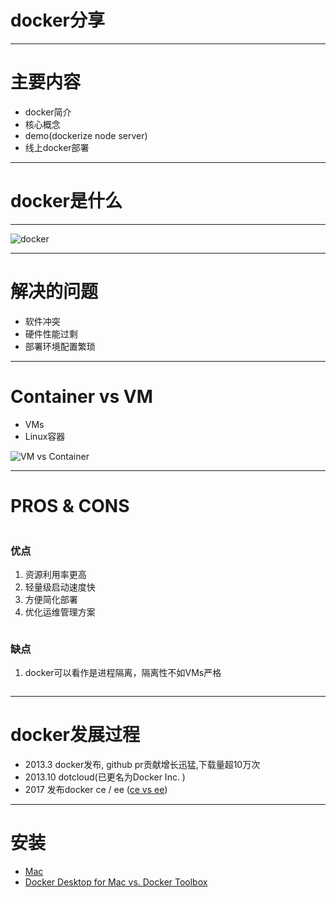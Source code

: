 docker分享
========

---

主要内容
=======
+ docker简介
+ 核心概念
+ demo(dockerize node server)
+ 线上docker部署

---

docker是什么
=========

---

<!-- note
docker经常被描述为"集装箱"么，它的目的主要是为了提供一种方式标准化生产环境的部署. 
1. 不同“集装箱”间的，隔离性
2. 标准化部署体验。 之前的云平台，不同的应用会有各自的部署流程，不同的平台部署流程也不一致。 现在只要统一支持docker那部署体验就是比较一致的。
-->
![docker](https://deploybot.com/assets/guides/_740x345_crop_center-center/docker-head-big@2x.png)

---

<!-- note
1. 不同的应用程序的运行环境是不同的
  1. 操作系统，库，组件..旧模块还可能于当前环境不兼容
  2. 不同硬件/软件组合多种多样
2. 随着硬件性能提升
  1. 硬件性能过剩
  2. 软件冲突
-->
解决的问题 
====
- 软件冲突
- 硬件性能过剩
- 部署环境配置繁琐

---

Container vs VM
========
- VMs
- Linux容器

![VM vs Container](http://p0.meituan.net/scarlett/711e764105828f0011ef33d00dad4c5046428.png)

---

PROS & CONS
===========

<div class="grid">
  <div class="column">
    <h3>优点</h3>
    <ol>
      <li>资源利用率更高</li>
      <li>轻量级启动速度快</li>
      <li>方便简化部署</li>
      <li>优化运维管理方案</li>
    </ol>
  </div>
  <div class="column">
    <h3>缺点</h3>
    <ol>
      <li>docker可以看作是进程隔离，隔离性不如VMs严格</li>
    </ol>
  </div>
</div>

---
<!-- note 
Docker版本
  1. 社区版(Community Edition, 简称CE)
  2. 企业版(Enterprise Edition, 简称EE)

    ps: 具体区别可见这里[docker-CE VS docker-EE](https://boxboat.com/2018/12/07/docker-ce-vs-docker-ee/)

  版本号：
  1. 2017以前最新的docker版本为v1.13, 发布CE和EE后版本格式变为v18.09.02

    ps: 最新的版本号格式为YY.MM.<patch>

  ps: 
  CE分为'stable','test'和'nightly'，'stable'的发版周期为半年.

-->
docker发展过程
==========
+ 2013.3 docker发布, github pr贡献增长迅猛,下载量超10万次
+ 2013.10 dotcloud(已更名为Docker Inc. )
+ 2017 发布docker ce / ee ([ce vs ee](https://boxboat.com/2018/12/07/docker-ce-vs-docker-ee/))

---

安装
==

+ [Mac](https://docs.docker.com/docker-for-mac/install/)
+ [Docker Desktop for Mac vs. Docker Toolbox](https://docs.docker.com/docker-for-mac/docker-toolbox/)

